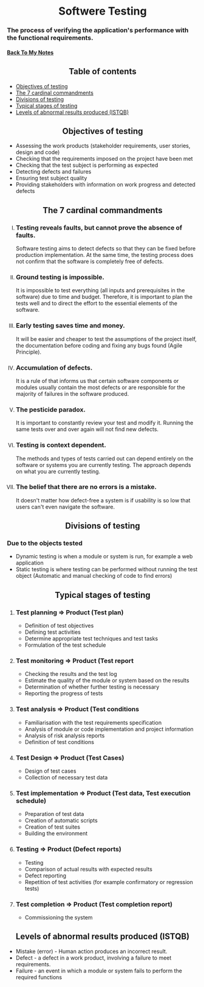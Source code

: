 <h1 align="center">Softwere Testing</h1>
<h3>The process of verifying the application's performance with the functional requirements.
</h3>
<h4><a href="https://github.com/Prime2390/Prime2390/blob/main/MyNote.md">Back To My Notes</a></h4>

<h2 id=0 align="center">Table of contents</h2>
<ul>
  <li><a href="#1">Objectives of testing</a></li>
  <li><a href="#2">The 7 cardinal commandments</a></li>
  <li><a href="#3">Divisions of testing</a></li>
  <li><a href="#4">Typical stages of testing</a></li>
  <li><a href="#5">Levels of abnormal results produced (ISTQB)</a></li>
</ul>

<h2 id=1 align="center">Objectives of testing</h2>
<ul>
  <li>Assessing the work products (stakeholder requirements, user stories, design and code)</li>
  <li>Checking that the requirements imposed on the project have been met</li>
  <li>Checking that the test subject is performing as expected</li>
  <li>Detecting defects and failures</li>
  <li>Ensuring test subject quality</li>
  <li>Providing stakeholders with information on work progress and detected defects</li>
</ul>

<h2 id=2 align="center">The 7 cardinal commandments</h2>
<ol type="I" >
<li><h3>Testing reveals faults, but cannot prove the absence of faults.</h3>
    <p>Software testing aims to detect defects so that they can be fixed before production implementation. At the same time, the testing process does not confirm that the software is completely free of defects.
</p></li>
<li>
  <h3>Ground testing is impossible.</h3>
  <p>It is impossible to test everything (all inputs and prerequisites in the software) due to time and budget. Therefore, it is important to plan the tests well and to direct the effort to the essential elements of the software.</p>
</li>
<li>
  <h3>Early testing saves time and money.</h3>
  <p>It will be easier and cheaper to test the assumptions of the project itself, the documentation before coding and fixing any bugs found (Agile Principle).</p>
</li>
<li>
  <h3>Accumulation of defects.</h3>
  <p>It is a rule of that informs us that certain software components or modules usually contain the most defects or are responsible for the majority of failures in the software produced.</p>
</li>
<li>
<h3>The pesticide paradox.</h3>
  <p>It is important to constantly review your test and modify it. Running the same tests over and over again will not find new defects.</p>
</li>
<li>
  <h3> Testing is context dependent.</h3>
  <p>The methods and types of tests carried out can depend entirely on the software or systems you are currently testing. The approach depends on what you are currently testing.</p>
</li>
<li>
  <h3>The belief that there are no errors is a mistake.</h3>
  <p>It doesn't matter how defect-free a system is if usability is so low that users can't even navigate the software.</p>
</li>
</ol>

<h2 id=3 align="center">Divisions of testing</h2>
<h3>Due to the objects tested</h3>
<ul>
  <li>Dynamic testing is when a module or system is run, for example a web application
</li>
  <li>Static testing is where testing can be performed without running the test object (Automatic and manual checking of code to find errors)</li>
</ul>
<h2 id=4 align="center">Typical stages of testing</h2>
<ol>
  <li>
    <h3>Test planning => Product (Test plan)</h3>
  <ul>
    <li>Definition of test objectives</li>
    <li>Defining test activities</li>
    <li>Determine appropriate test techniques and test tasks</li>
    <li>Formulation of the test schedule</li>
  </li></ul>
    
  <li>
    <h3>Test monitoring => Product (Test report</h3>
    <ul>
      <li>Checking the results and the test log </li>
      <li>Estimate the quality of the module or system based on the results</li>
      <li>Determination of whether further testing is necessary</li>
      <li>Reporting the progress of tests</li>
    </ul>
  </li>
  
  <li>
    <h3>Test analysis => Product (Test conditions</h3>
    <ul>
      <li>Familiarisation with the test requirements specification</li>
      <li>Analysis of module or code implementation and project information</li>
      <li>Analysis of risk analysis reports</li>
      <li>Definition of test conditions</li>
    </ul>
  </li>

   <li>
    <h3>Test Design => Product (Test Cases)</h3>
    <ul>
      <li>Design of test cases</li>
      <li>Collection of necessary test data</li>
    </ul>
  </li>

   <li>
    <h3>Test implementation => Product (Test data, Test execution schedule)</h3>
    <ul>
      <li>Preparation of test data</li>
      <li>Creation of automatic scripts</li>
      <li>Creation of test suites</li>
      <li>Building the environment</li>
    </ul>
  </li>

   <li>
    <h3>Testing => Product (Defect reports)</h3>
    <ul>
      <li>Testing</li>
      <li>Comparison of actual results with expected results</li>
      <li>Defect reporting</li>
      <li>Repetition of test activities (for example confirmatory or regression tests)</li>
    </ul>
  </li>

   <li>
    <h3>Test completion => Product (Test completion report)</h3>
    <ul>
      <li>Commissioning the system</li>
    </ul>
  </li>
  
</ol>


<h2 id=5 align="center">Levels of abnormal results produced (ISTQB)</h2>
<ul>
  <li>Mistake (error) - Human action produces an incorrect result.</li>
  <li>Defect - a defect in a work product, involving a failure to meet requirements.</li>
  <li>Failure - an event in which a module or system fails to perform the required functions</li>
</ul>
